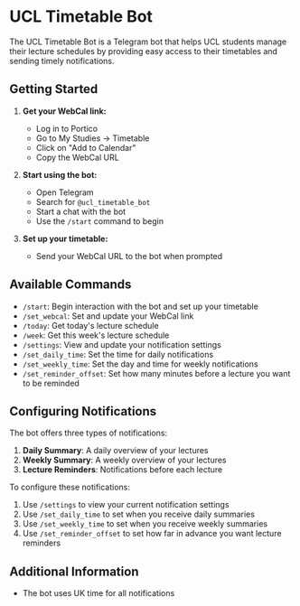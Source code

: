 # UCL Timetable Bot

The UCL Timetable Bot is a Telegram bot that helps UCL students manage their lecture schedules by providing easy access to their timetables and sending timely notifications.

## Getting Started

1. **Get your WebCal link:**
   - Log in to Portico
   - Go to My Studies -> Timetable
   - Click on "Add to Calendar"
   - Copy the WebCal URL

2. **Start using the bot:**
   - Open Telegram
   - Search for `@ucl_timetable_bot`
   - Start a chat with the bot
   - Use the `/start` command to begin

3. **Set up your timetable:**
   - Send your WebCal URL to the bot when prompted

## Available Commands

- `/start`: Begin interaction with the bot and set up your timetable
- `/set_webcal`: Set and update your WebCal link
- `/today`: Get today's lecture schedule
- `/week`: Get this week's lecture schedule
- `/settings`: View and update your notification settings
- `/set_daily_time`: Set the time for daily notifications
- `/set_weekly_time`: Set the day and time for weekly notifications
- `/set_reminder_offset`: Set how many minutes before a lecture you want to be reminded

## Configuring Notifications

The bot offers three types of notifications:

1. **Daily Summary**: A daily overview of your lectures
2. **Weekly Summary**: A weekly overview of your lectures
3. **Lecture Reminders**: Notifications before each lecture

To configure these notifications:

1. Use `/settings` to view your current notification settings
2. Use `/set_daily_time` to set when you receive daily summaries
3. Use `/set_weekly_time` to set when you receive weekly summaries
4. Use `/set_reminder_offset` to set how far in advance you want lecture reminders

## Additional Information

- The bot uses UK time for all notifications
